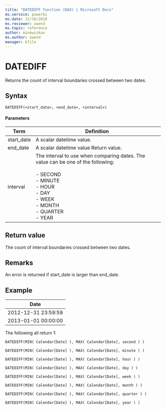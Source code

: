 ```yaml
---
title: "DATEDIFF function (DAX) | Microsoft Docs"
ms.service: powerbi 
ms.date: 12/10/2018
ms.reviewer: owend
ms.topic: reference
author: minewiskan
ms.author: owend
manager: kfile
---
```

# DATEDIFF
  
Returns the count of interval boundaries crossed between two dates.  
  
## Syntax  
  
```dax
DATEDIFF(<start_date>, <end_date>, <interval>)  
```
  
#### Parameters  
  
|Term|Definition|  
|--------|--------------|  
|start_date|A scalar datetime value.|  
|end_date|A scalar datetime value Return value.|  
|interval|The interval to use when comparing dates. The value can be one of the following:<br /><br />-   SECOND<br />-   MINUTE<br />-   HOUR<br />-   DAY<br />-   WEEK<br />-   MONTH<br />-   QUARTER<br />-   YEAR|  
  
## Return value  
The count of interval boundaries crossed between two dates.  
  
## Remarks  
An error is returned if start_date is larger than end_date.  
  
## Example  
  
|Date|  
|--------|  
|2012-12-31 23:59:59|  
|2013-01-01 00:00:00|  
  
The following all return 1:  
  
```dax
DATEDIFF(MIN( Calendar[Date] ), MAX( Calendar[Date], second ) )  
  
DATEDIFF(MIN( Calendar[Date] ), MAX( Calendar[Date], minute ) )  
  
DATEDIFF(MIN( Calendar[Date] ), MAX( Calendar[Date], hour ) )  
  
DATEDIFF(MIN( Calendar[Date] ), MAX( Calendar[Date], day ) )  
  
DATEDIFF(MIN( Calendar[Date] ), MAX( Calendar[Date], week ) )  
  
DATEDIFF(MIN( Calendar[Date] ), MAX( Calendar[Date], month ) )  
  
DATEDIFF(MIN( Calendar[Date] ), MAX( Calendar[Date], quarter ) )  
  
DATEDIFF(MIN( Calendar[Date] ), MAX( Calendar[Date], year ) )  
```
